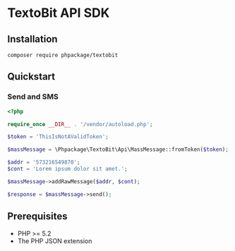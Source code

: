 # TextoBit API SDK

## Installation

`composer require phpackage/textobit`

## Quickstart

### Send and SMS

```php
<?php

require_once __DIR__ . '/vendor/autoload.php';

$token = 'ThisIsNotAValidToken';

$massMessage = \Phpackage\TextoBit\Api\MassMessage::fromToken($token);

$addr = '573216549870';
$cont = 'Lorem ipsum dolor sit amet.';

$massMessage->addRawMessage($addr, $cont);

$response = $massMessage->send();
```

## Prerequisites

* PHP >= 5.2
* The PHP JSON extension
